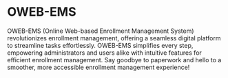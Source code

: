 <h1>OWEB-EMS</h1>
<p>OWEB-EMS (Online Web-based Enrollment Management System) revolutionizes enrollment management, offering a seamless digital platform to streamline tasks effortlessly. OWEB-EMS simplifies every step, empowering administrators and users alike with intuitive features for efficient enrollment management. Say goodbye to paperwork and hello to a smoother, more accessible enrollment management experience!</p>
